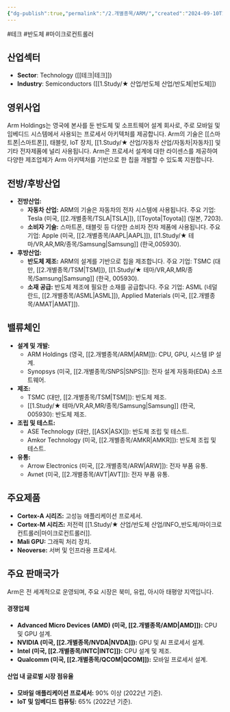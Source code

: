 ```yaml
---
{"dg-publish":true,"permalink":"/2.개별종목/ARM/","created":"2024-09-10T16:28:19.389+09:00","updated":"2025-07-10T10:44:22.063+09:00"}
---
```


#테크 #반도체 #마이크로컨트롤러

## 산업섹터

- **Sector**: Technology ([[테크\|테크]])
- **Industry**: Semiconductors ([[1.Study/★ 산업/반도체 산업/반도체\|반도체]])

## 영위사업

Arm Holdings는 영국에 본사를 둔 반도체 및 소프트웨어 설계 회사로, 주로 모바일 및 임베디드 시스템에서 사용되는 프로세서 아키텍처를 제공합니다. Arm의 기술은 [[스마트폰\|스마트폰]], 태블릿, IoT 장치, [[1.Study/★ 산업/자동차 산업/자동차\|자동차]] 및 기타 전자제품에 널리 사용됩니다. Arm은 프로세서 설계에 대한 라이센스를 제공하여 다양한 제조업체가 Arm 아키텍처를 기반으로 한 칩을 개발할 수 있도록 지원합니다.

## 전방/후방산업

- **전방산업:**
    - **자동차 산업:** ARM의 기술은 자동차의 전자 시스템에 사용됩니다. 주요 기업: Tesla (미국, [[2.개별종목/TSLA\|TSLA]]), [[Toyota\|Toyota]] (일본, 7203).
    - **소비자 기술:** 스마트폰, 태블릿 등 다양한 소비자 전자 제품에 사용됩니다. 주요 기업: Apple (미국, [[2.개별종목/AAPL\|AAPL]]), [[1.Study/★ 테마/VR,AR,MR/종목/Samsung\|Samsung]] (한국,005930).
- **후방산업:**
    - **반도체 제조:** ARM의 설계를 기반으로 칩을 제조합니다. 주요 기업: TSMC (대만, [[2.개별종목/TSM\|TSM]]), [[1.Study/★ 테마/VR,AR,MR/종목/Samsung\|Samsung]] (한국, 005930).
    - **소재 공급:** 반도체 제조에 필요한 소재를 공급합니다. 주요 기업: ASML (네덜란드, [[2.개별종목/ASML\|ASML]]), Applied Materials (미국, [[2.개별종목/AMAT\|AMAT]]).
    
## 밸류체인

- **설계 및 개발:**
    - ARM Holdings (영국, [[2.개별종목/ARM\|ARM]]): CPU, GPU, 시스템 IP 설계.
    - Synopsys (미국, [[2.개별종목/SNPS\|SNPS]]): 전자 설계 자동화(EDA) 소프트웨어.
- **제조:**
    - TSMC (대만, [[2.개별종목/TSM\|TSM]]): 반도체 제조.
    - [[1.Study/★ 테마/VR,AR,MR/종목/Samsung\|Samsung]] (한국, 005930): 반도체 제조.
- **조립 및 테스트:**
    - ASE Technology (대만, [[ASX\|ASX]]): 반도체 조립 및 테스트.
    - Amkor Technology (미국, [[2.개별종목/AMKR\|AMKR]]): 반도체 조립 및 테스트.
- **유통:**
    - Arrow Electronics (미국, [[2.개별종목/ARW\|ARW]]): 전자 부품 유통.
    - Avnet (미국, [[2.개별종목/AVT\|AVT]]): 전자 부품 유통.

## 주요제품

- **Cortex-A 시리즈:** 고성능 애플리케이션 프로세서.
- **Cortex-M 시리즈:** 저전력 [[1.Study/★ 산업/반도체 산업/INFO_반도체/마이크로컨트롤러\|마이크로컨트롤러]].
- **Mali GPU:** 그래픽 처리 장치.
- **Neoverse:** 서버 및 인프라용 프로세서.

## 주요 판매국가

Arm은 전 세계적으로 운영되며, 주요 시장은 북미, 유럽, 아시아 태평양 지역입니다.

#### 경쟁업체

- **Advanced Micro Devices (AMD) (미국, [[2.개별종목/AMD\|AMD]]):** CPU 및 GPU 설계.
- **NVIDIA (미국, [[2.개별종목/NVDA\|NVDA]]):** GPU 및 AI 프로세서 설계.
- **Intel (미국, [[2.개별종목/INTC\|INTC]]):** CPU 설계 및 제조.
- **Qualcomm (미국, [[2.개별종목/QCOM\|QCOM]]):** 모바일 프로세서 설계.

#### 산업 내 글로벌 시장 점유율

- **모바일 애플리케이션 프로세서:** 90% 이상 (2022년 기준).
- **IoT 및 임베디드 컴퓨팅:** 65% (2022년 기준).